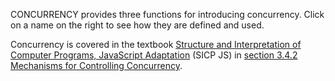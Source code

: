 CONCURRENCY provides three functions for introducing concurrency.
Click on a name on the right to see how they are defined and used.

Concurrency is covered in
the textbook
<a href="https://sicp.comp.nus.edu.sg">Structure and Interpretation
of Computer Programs, JavaScript Adaptation</a> (SICP JS) 
in
<a href="https://sicp.comp.nus.edu.sg/chapters/65">section 3.4.2 Mechanisms for Controlling Concurrency</a>.

